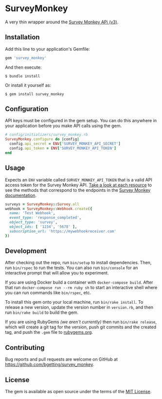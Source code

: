 # SurveyMonkey

A very thin wrapper around the [Survey Monkey APi (v3)](https://developer.surveymonkey.com/api/v3/).

## Installation

Add this line to your application's Gemfile:

```ruby
gem 'survey_monkey'
```

And then execute:

    $ bundle install

Or install it yourself as:

    $ gem install survey_monkey

## Configuration
API keys must be configured in the gem setup. You can do this anywhere in your application before you make API calls using the gem.

```ruby
# config/initializers/survey_monkey.rb
SurveyMonkey.configure do |config|
  config.api_secret = ENV['SURVEY_MONKEY_API_SECRET']
  config.api_token = ENV['SURVEY_MONKEY_API_TOKEN']
end
```

## Usage

Expects an `ENV` variable called `SURVEY_MONKEY_API_TOKEN` that is a valid API access token for the Survey Monkey API. [Take a look at each resource](https://github.com/bgetting/survey_monkey/tree/main/lib/survey_monkey) to see the methods that correspond to the endpoints in the [Survey Monkey documentation](https://developer.surveymonkey.com/api/v3/).

```ruby
surveys = SurveyMonkey::Survey.all
webhook = SurveyMonkey::Webhook.create({
  name: 'Test Webhook',
  event_type: 'response_completed',
  object_type: 'survey',
  object_ids: [ '1234', '5678' ],
  subscription_url: 'https://mywebhookreceiver.com'
})

```

## Development

After checking out the repo, run `bin/setup` to install dependencies. Then, run `bin/rspec` to run the tests. You can also run `bin/console` for an interactive prompt that will allow you to experiment.

If you are using Docker build a container with `docker-compose build`. After that run `docker-compose run --rm ruby sh` to start an interactive shell where you can run commands like `bin/rspec`, etc.

To install this gem onto your local machine, run `bin/rake install`. To release a new version, update the version number in `version.rb`, and then run `bin/rake build` to build the gem.

If you are using RubyGems _(we aren't currently)_ then run `bin/rake release`, which will create a git tag for the version, push git commits and the created tag, and push the `.gem` file to [rubygems.org](https://rubygems.org).

## Contributing

Bug reports and pull requests are welcome on GitHub at https://github.com/bgetting/survey_monkey.

## License

The gem is available as open source under the terms of the [MIT License](https://opensource.org/licenses/MIT).
